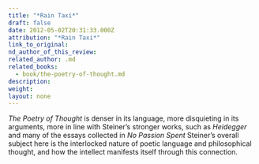 ```yaml
---
title: "*Rain Taxi*"
draft: false
date: 2012-05-02T20:31:33.000Z
attribution: "*Rain Taxi*"
link_to_original:
nd_author_of_this_review:
related_author: .md
related_books:
  - book/the-poetry-of-thought.md
description:
weight:
layout: none
---
```

*The Poetry of Thought* is denser in its language, more disquieting in its arguments, more in line with Steiner’s stronger works, such as *Heidegger* and many of the essays collected in *No Passion Spent* Steiner’s overall subject here is the interlocked nature of poetic language and philosophical thought, and how the intellect manifests itself through this connection.


